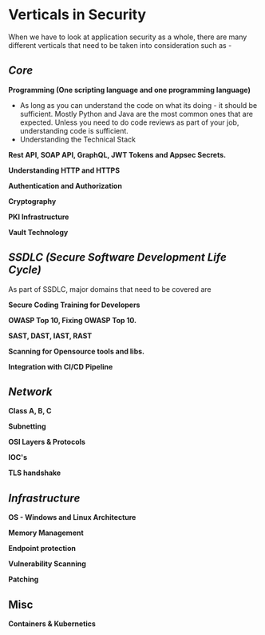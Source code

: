 # Verticals in Security

When we have to look at application security as a whole, there are many different verticals that need to be taken into consideration such as - 

## _Core_

**Programming \(One scripting language and one programming language\)**

* As long as you can understand the code on what its doing - it should be sufficient. Mostly Python and Java are the most common ones that are expected. Unless you need to do code reviews as part of your job, understanding code is sufficient. 
* Understanding the Technical Stack

**Rest API, SOAP API, GraphQL, JWT Tokens and Appsec Secrets.** 

**Understanding HTTP and HTTPS**

**Authentication and Authorization**

**Cryptography**

**PKI Infrastructure**

**Vault Technology**

## _SSDLC \(Secure Software Development Life Cycle\)_

As part of SSDLC, major domains that need to be covered are

**Secure Coding Training for Developers** 

**OWASP Top 10, Fixing OWASP Top 10.** 

**SAST, DAST, IAST, RAST**

**Scanning for Opensource tools and libs.**

**Integration with CI/CD Pipeline**

## _**Network**_

**Class A, B, C**

**Subnetting**

**OSI Layers & Protocols**

**IOC's**

**TLS handshake**

## _**Infrastructure**_

**OS - Windows and Linux Architecture**

**Memory Management**

**Endpoint protection**

**Vulnerability Scanning**

**Patching**

## **Misc**

**Containers & Kubernetics**





